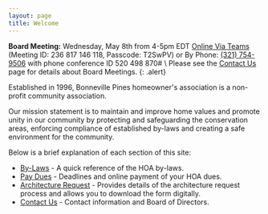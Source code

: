 ```yaml
---
layout: page
title: Welcome
---
```


**Board Meeting:** Wednesday, May 8th from 4-5pm EDT [Online Via Teams](https://teams.microsoft.com/l/meetup-join/19%3ameeting_NmE2NzJmNzMtZmQzYS00YmE1LTllZWItZGMwMjQyMjU3NTcx%40thread.v2/0?context=%7b%22Tid%22%3a%22a1cf3136-ea50-4354-ad39-345d96aeab4c%22%2c%22Oid%22%3a%22f0ada0c0-6bc6-494a-94e2-e93bbd59498c%22%7d) (Meeting ID: 236 817 146 118, Passcode: T2SwPV) or By Phone: <a href="tel:+13217549506">(321) 754-9506</a> with phone conference ID 520 498 870# \\
Please see the [Contact Us](contact) page for details about Board Meetings.
{: .alert}

Established in 1996, Bonneville Pines homeowner's association is a non-profit community association.

Our mission statement is to maintain and improve home values and promote unity in our community by protecting and safeguarding the conservation areas, enforcing compliance of established by-laws and creating a safe environment for the community.

Below is a brief explanation of each section of this site:

* [By-Laws](bylaws) - A quick reference of the HOA by-laws.
* [Pay Dues](pay_dues) - Deadlines and online payment of your HOA dues.
* [Architecture Request](architecture_request) - Provides details of the architecture request process and allows you to download the form digitally.
* [Contact Us](contact) - Contact information and Board of Directors.
